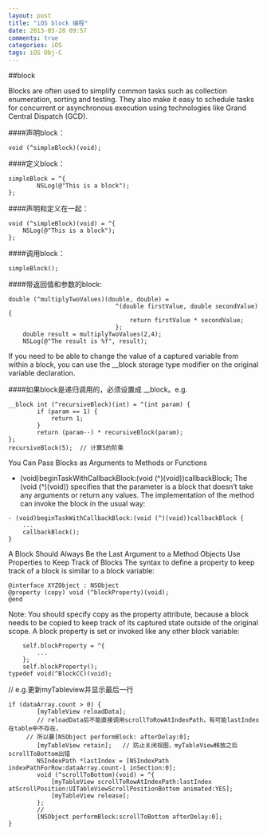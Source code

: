 ```yaml
---
layout: post
title: "iOS block 编程"
date: 2013-05-28 09:57
comments: true
categories: iOS
tags: iOS Obj-C
---
```


##block
Blocks are often used to simplify common tasks such as collection enumeration, sorting and testing. They also make it easy to schedule tasks for concurrent or asynchronous execution using technologies like Grand Central Dispatch (GCD).
<!-- more -->
####声明block：

```
void (^simpleBlock)(void);
```



####定义block：

```
simpleBlock = ^{
        NSLog(@"This is a block");
};
```  

####声明和定义在一起：    


```
void (^simpleBlock)(void) = ^{
    NSLog(@"This is a block");
};
```

####调用block：  


```
simpleBlock();
```  


####带返回值和参数的block:

```
double (^multiplyTwoValues)(double, double) =
                              ^(double firstValue, double secondValue) {
                                  return firstValue * secondValue;
                              };
    double result = multiplyTwoValues(2,4);
    NSLog(@"The result is %f", result);
```  


    
If you need to be able to change the value of a captured variable from within a block, you can use the __block storage type modifier on the original variable declaration.

  

####如果block是递归调用的，必须设置成 __block。e.g.

```
__block int (^recursiveBlock)(int) = ^(int param) {
		if (param == 1) {
			return 1;
		}
		return (param--) * recursiveBlock(param);
};  
recursiveBlock(5);	// 计算5的阶乘
```  


You Can Pass Blocks as Arguments to Methods or Functions
- (void)beginTaskWithCallbackBlock:(void (^)(void))callbackBlock;
The (void (^)(void)) specifies that the parameter is a block that doesn’t take any arguments or return any values. The implementation of the method can invoke the block in the usual way:  


```
- (void)beginTaskWithCallbackBlock:(void (^)(void))callbackBlock {
    ...
    callbackBlock();
}
```  



A Block Should Always Be the Last Argument to a Method
Objects Use Properties to Keep Track of Blocks
The syntax to define a property to keep track of a block is similar to a block variable:  


```
@interface XYZObject : NSObject
@property (copy) void (^blockProperty)(void);
@end
```    


Note: You should specify copy as the property attribute, because a block needs to be copied to keep track of its captured state outside of the original scope.
A block property is set or invoked like any other block variable:  


```
    self.blockProperty = ^{
        ...
    };
    self.blockProperty();
typedef void(^BlockCC)(void);
```  


// e.g.更新myTableview并显示最后一行  


```
if (dataArray.count > 0) {
		[myTableView reloadData];	
		// reloadData后不能直接调用scrollToRowAtIndexPath，有可能lastIndex在table中不存在，
	 // 所以要[NSObject performBlock: afterDelay:0];
		[myTableView retain];	// 防止关闭视图，myTableView释放之后scrollToBottom出错
		NSIndexPath *lastIndex = [NSIndexPath indexPathForRow:dataArray.count-1 inSection:0];
		void (^scrollToBottom)(void) = ^{
			[myTableView scrollToRowAtIndexPath:lastIndex atScrollPosition:UITableViewScrollPositionBottom animated:YES];
			[myTableView release];
		};
		//
		[NSObject performBlock:scrollToBottom afterDelay:0];
}
```
